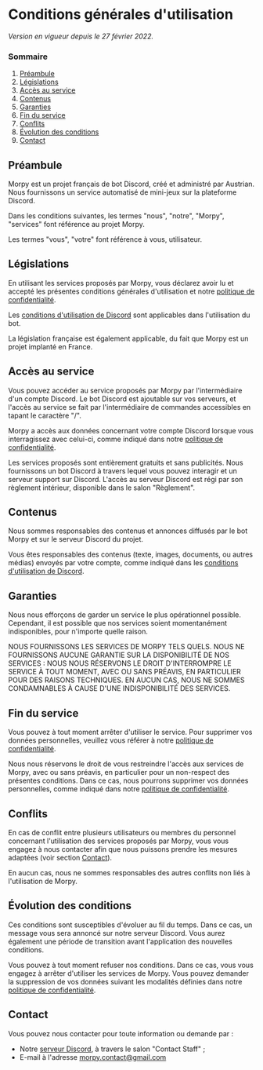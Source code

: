 # Conditions générales d'utilisation

_Version en vigueur depuis le 27 février 2022._

### Sommaire

1. [Préambule](#préambule)
2. [Législations](#législations)
3. [Accès au service](#accès-au-service)
4. [Contenus](#contenus)
5. [Garanties](#garanties)
6. [Fin du service](#fin-du-service)
7. [Conflits](#conflits)
8. [Évolution des conditions](#évolution-des-conditions)
9. [Contact](#contact)

## Préambule

Morpy est un projet français de bot Discord, créé et administré par Austrian. Nous fournissons un service automatisé de mini-jeux sur la plateforme Discord.

Dans les conditions suivantes, les termes "nous", "notre", "Morpy", "services" font référence au projet Morpy.

Les termes "vous", "votre" font référence à vous, utilisateur.

## Législations

En utilisant les services proposés par Morpy, vous déclarez avoir lu et accepté les présentes conditions générales d'utilisation et notre [politique de confidentialité](/confidentialite.md).

Les [conditions d'utilisation de Discord](https://discord.com/terms) sont applicables dans l'utilisation du bot.

La législation française est également applicable, du fait que Morpy est un projet implanté en France.

## Accès au service

Vous pouvez accéder au service proposés par Morpy par l'intermédiaire d'un compte Discord. Le bot Discord est ajoutable sur vos serveurs, et l'accès au service se fait par l'intermédiaire de commandes accessibles en tapant le caractère "/".

Morpy a accès aux données concernant votre compte Discord lorsque vous interragissez avec celui-ci, comme indiqué dans notre [politique de confidentialité](/confidentialite.md).

Les services proposés sont entièrement gratuits et sans publicités. Nous fournissons un bot Discord à travers lequel vous pouvez interagir et un serveur support sur Discord. L'accès au serveur Discord est régi par son règlement intérieur, disponible dans le salon "Règlement".

## Contenus

Nous sommes responsables des contenus et annonces diffusés par le bot Morpy et sur le serveur Discord du projet.

Vous êtes responsables des contenus (texte, images, documents, ou autres médias) envoyés par votre compte, comme indiqué dans les [conditions d'utilisation de Discord](https://discord.com/terms).

## Garanties

Nous nous efforçons de garder un service le plus opérationnel possible. Cependant, il est possible que nos services soient momentanément indisponibles, pour n'importe quelle raison.

NOUS FOURNISSONS LES SERVICES DE MORPY TELS QUELS. NOUS NE FOURNISSONS AUCUNE GARANTIE SUR LA DISPONIBILITÉ DE NOS SERVICES : NOUS NOUS RÉSERVONS LE DROIT D'INTERROMPRE LE SERVICE À TOUT MOMENT, AVEC OU SANS PRÉAVIS, EN PARTICULIER POUR DES RAISONS TECHNIQUES. EN AUCUN CAS, NOUS NE SOMMES CONDAMNABLES À CAUSE D'UNE INDISPONIBILITÉ DES SERVICES.

## Fin du service

Vous pouvez à tout moment arrêter d'utiliser le service. Pour supprimer vos données personnelles, veuillez vous référer à notre [politique de confidentialité](/confidentialite.md).

Nous nous réservons le droit de vous restreindre l'accès aux services de Morpy, avec ou sans préavis, en particulier pour un non-respect des présentes conditions. Dans ce cas, nous pourrons supprimer vos données personnelles, comme indiqué dans notre [politique de confidentialité](/confidentialite.md).

## Conflits

En cas de conflit entre plusieurs utilisateurs ou membres du personnel concernant l'utilisation des services proposés par Morpy, vous vous engagez à nous contacter afin que nous puissons prendre les mesures adaptées (voir section [Contact](#contact)).

En aucun cas, nous ne sommes responsables des autres conflits non liés à l'utilisation de Morpy.

## Évolution des conditions

Ces conditions sont susceptibles d'évoluer au fil du temps. Dans ce cas, un message vous sera annoncé sur notre serveur Discord. Vous aurez également une période de transition avant l'application des nouvelles conditions.

Vous pouvez à tout moment refuser nos conditions. Dans ce cas, vous vous engagez à arrêter d'utiliser les services de Morpy. Vous pouvez demander la suppression de vos données suivant les modalités définies dans notre [politique de confidentialité](/confidentialite.md).

## Contact

Vous pouvez nous contacter pour toute information ou demande par :

- Notre [serveur Discord](https://discord.com/invite/qwrSNe3), à travers le salon "Contact Staff" ;
- E-mail à l'adresse [morpy.contact@gmail.com](mailto:morpy.contact@gmail.com)
